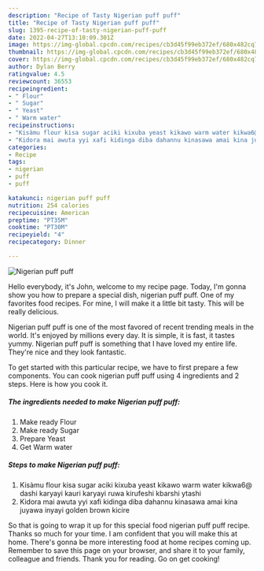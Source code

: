 ```yaml
---
description: "Recipe of Tasty Nigerian puff puff"
title: "Recipe of Tasty Nigerian puff puff"
slug: 1395-recipe-of-tasty-nigerian-puff-puff
date: 2022-04-27T13:10:09.301Z
image: https://img-global.cpcdn.com/recipes/cb3d45f99eb372ef/680x482cq70/nigerian-puff-puff-recipe-main-photo.jpg
thumbnail: https://img-global.cpcdn.com/recipes/cb3d45f99eb372ef/680x482cq70/nigerian-puff-puff-recipe-main-photo.jpg
cover: https://img-global.cpcdn.com/recipes/cb3d45f99eb372ef/680x482cq70/nigerian-puff-puff-recipe-main-photo.jpg
author: Dylan Berry
ratingvalue: 4.5
reviewcount: 36553
recipeingredient:
- " Flour"
- " Sugar"
- " Yeast"
- " Warm water"
recipeinstructions:
- "Kisàmu flour kisa sugar aciki kixuba yeast kikawo warm water kikwa6@ dashi karyayi kauri karyayi ruwa kirufeshi kbarshi ytashi"
- "Kidora mai awuta yyi xafi kidinga diba dahannu kinasawa amai kina juyawa inyayi golden brown kicire"
categories:
- Recipe
tags:
- nigerian
- puff
- puff

katakunci: nigerian puff puff 
nutrition: 254 calories
recipecuisine: American
preptime: "PT35M"
cooktime: "PT30M"
recipeyield: "4"
recipecategory: Dinner

---
```



![Nigerian puff puff](https://img-global.cpcdn.com/recipes/cb3d45f99eb372ef/680x482cq70/nigerian-puff-puff-recipe-main-photo.jpg)

Hello everybody, it's John, welcome to my recipe page. Today, I'm gonna show you how to prepare a special dish, nigerian puff puff. One of my favorites food recipes. For mine, I will make it a little bit tasty. This will be really delicious.

Nigerian puff puff is one of the most favored of recent trending meals in the world. It's enjoyed by millions every day. It is simple, it is fast, it tastes yummy. Nigerian puff puff is something that I have loved my entire life. They're nice and they look fantastic.




To get started with this particular recipe, we have to first prepare a few components. You can cook nigerian puff puff using 4 ingredients and 2 steps. Here is how you cook it.

<!--inarticleads1-->

##### The ingredients needed to make Nigerian puff puff:

1. Make ready  Flour
1. Make ready  Sugar
1. Prepare  Yeast
1. Get  Warm water




<!--inarticleads2-->

##### Steps to make Nigerian puff puff:

1. Kisàmu flour kisa sugar aciki kixuba yeast kikawo warm water kikwa6@ dashi karyayi kauri karyayi ruwa kirufeshi kbarshi ytashi
1. Kidora mai awuta yyi xafi kidinga diba dahannu kinasawa amai kina juyawa inyayi golden brown kicire




So that is going to wrap it up for this special food nigerian puff puff recipe. Thanks so much for your time. I am confident that you will make this at home. There's gonna be more interesting food at home recipes coming up. Remember to save this page on your browser, and share it to your family, colleague and friends. Thank you for reading. Go on get cooking!
